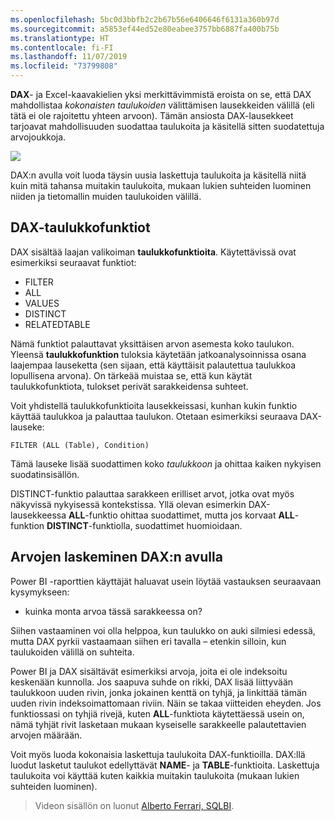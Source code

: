 ```yaml
---
ms.openlocfilehash: 5bc0d3bbfb2c2b67b56e6406646f6131a360b97d
ms.sourcegitcommit: a5853ef44ed52e80eabee3757bb6887fa400b75b
ms.translationtype: HT
ms.contentlocale: fi-FI
ms.lasthandoff: 11/07/2019
ms.locfileid: "73799808"
---
```

**DAX**- ja Excel-kaavakielien yksi merkittävimmistä eroista on se, että DAX mahdollistaa *kokonaisten taulukoiden* välittämisen lausekkeiden välillä (eli tätä ei ole rajoitettu yhteen arvoon). Tämän ansiosta DAX-lausekkeet tarjoavat mahdollisuuden suodattaa taulukoita ja käsitellä sitten suodatettuja arvojoukkoja.

![](media/7-6-dax-tables-and-filtering/dax-tables-filtering_1.png)

DAX:n avulla voit luoda täysin uusia laskettuja taulukoita ja käsitellä niitä kuin mitä tahansa muitakin taulukoita, mukaan lukien suhteiden luominen niiden ja tietomallin muiden taulukoiden välillä.

## <a name="dax-table-functions"></a>DAX-taulukkofunktiot
DAX sisältää laajan valikoiman **taulukkofunktioita**. Käytettävissä ovat esimerkiksi seuraavat funktiot:

* FILTER
* ALL
* VALUES
* DISTINCT
* RELATEDTABLE

Nämä funktiot palauttavat yksittäisen arvon asemesta koko taulukon. Yleensä **taulukkofunktion** tuloksia käytetään jatkoanalysoinnissa osana laajempaa lauseketta (sen sijaan, että käyttäisit palautettua taulukkoa lopullisena arvona). On tärkeää muistaa se, että kun käytät taulukkofunktiota, tulokset perivät sarakkeidensa suhteet.

Voit yhdistellä taulukkofunktioita lausekkeissasi, kunhan kukin funktio käyttää taulukkoa ja palauttaa taulukon. Otetaan esimerkiksi seuraava DAX-lauseke:

    FILTER (ALL (Table), Condition)

Tämä lauseke lisää suodattimen koko *taulukkoon* ja ohittaa kaiken nykyisen suodatinsisällön.

DISTINCT-funktio palauttaa sarakkeen erilliset arvot, jotka ovat myös näkyvissä nykyisessä kontekstissa. Yllä olevan esimerkin DAX-lausekkeessa **ALL**-funktio ohittaa suodattimet, mutta jos korvaat **ALL**-funktion **DISTINCT**-funktiolla, suodattimet huomioidaan.

## <a name="counting-values-with-dax"></a>Arvojen laskeminen DAX:n avulla
Power BI -raporttien käyttäjät haluavat usein löytää vastauksen seuraavaan kysymykseen:

* kuinka monta arvoa tässä sarakkeessa on?

Siihen vastaaminen voi olla helppoa, kun taulukko on auki silmiesi edessä, mutta DAX pyrkii vastaamaan siihen eri tavalla – etenkin silloin, kun taulukoiden välillä on suhteita.

Power BI ja DAX sisältävät esimerkiksi arvoja, joita ei ole indeksoitu keskenään kunnolla. Jos saapuva suhde on rikki, DAX lisää liittyvään taulukkoon uuden rivin, jonka jokainen kenttä on tyhjä, ja linkittää tämän uuden rivin indeksoimattomaan riviin. Näin se takaa viitteiden eheyden. Jos funktiossasi on tyhjiä rivejä, kuten **ALL**-funktiota käytettäessä usein on, nämä tyhjät rivit lasketaan mukaan kyseiselle sarakkeelle palautettavien arvojen määrään.

Voit myös luoda kokonaisia laskettuja taulukoita DAX-funktioilla. DAX:llä luodut lasketut taulukot edellyttävät **NAME**- ja **TABLE**-funktioita. Laskettuja taulukoita voi käyttää kuten kaikkia muitakin taulukoita (mukaan lukien suhteiden luominen).

> Videon sisällön on luonut [Alberto Ferrari, SQLBI](https://www.sqlbi.com/learning-dax).
> 
> 

